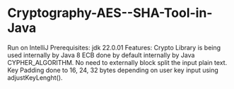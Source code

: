 # Cryptography-AES--SHA-Tool-in-Java
Run on IntelliJ  Prerequisites: jdk 22.0.01  Features: Crypto Library is being used internally by Java 8 ECB done by default internally by Java CYPHER_ALGORITHM.  No need to externally block split the input plain text. Key Padding done to 16, 24, 32 bytes depending on user key input using adjustKeyLenght().
